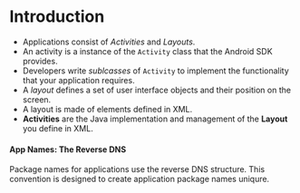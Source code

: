 
# Introduction

* Applications consist of *Activities* and *Layouts*. 
* An activity is a instance of the `Activity` class that the Android SDK provides. 
* Developers write _sublcasses_ of `Activity` to implement the functionality that your application requires. 
* A _layout_ defines a set of user interface objects and their position on the screen.
* A layout is made of elements defined in XML.
* **Activities** are the Java implementation and management of the **Layout** you define in XML.

#### App Names: The Reverse DNS

Package names for applications use the reverse DNS structure. This convention is designed to create application package names uniqure.
